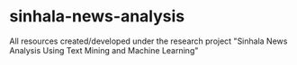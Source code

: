 # sinhala-news-analysis
All resources created/developed under the research project "Sinhala News Analysis Using Text Mining and Machine Learning"

